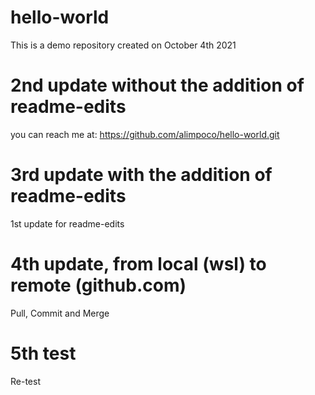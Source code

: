 # hello-world
This is a demo repository created on October 4th 2021
# 2nd update without the addition of readme-edits
you can reach me at: https://github.com/alimpoco/hello-world.git
# 3rd update with the addition of readme-edits
1st update for readme-edits
# 4th update, from local (wsl) to remote (github.com)
Pull, Commit and Merge
# 5th test
Re-test
